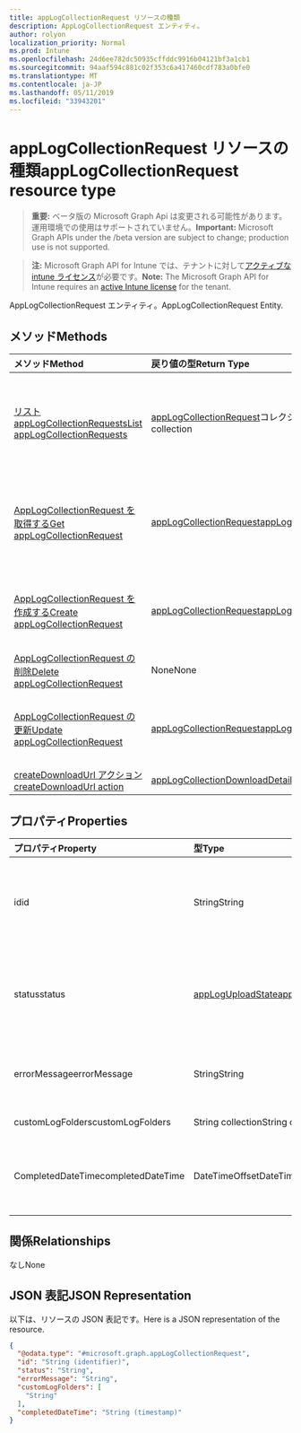 ```yaml
---
title: appLogCollectionRequest リソースの種類
description: AppLogCollectionRequest エンティティ。
author: rolyon
localization_priority: Normal
ms.prod: Intune
ms.openlocfilehash: 24d6ee782dc50935cffddc9916b04121bf3a1cb1
ms.sourcegitcommit: 94aaf594c881c02f353c6a417460cdf783a0bfe0
ms.translationtype: MT
ms.contentlocale: ja-JP
ms.lasthandoff: 05/11/2019
ms.locfileid: "33943201"
---
```

# <a name="applogcollectionrequest-resource-type"></a><span data-ttu-id="ed20a-103">appLogCollectionRequest リソースの種類</span><span class="sxs-lookup"><span data-stu-id="ed20a-103">appLogCollectionRequest resource type</span></span>

> <span data-ttu-id="ed20a-104">**重要:** ベータ版の Microsoft Graph Api は変更される可能性があります。運用環境での使用はサポートされていません。</span><span class="sxs-lookup"><span data-stu-id="ed20a-104">**Important:** Microsoft Graph APIs under the /beta version are subject to change; production use is not supported.</span></span>

> <span data-ttu-id="ed20a-105">**注:** Microsoft Graph API for Intune では、テナントに対して[アクティブな intune ライセンス](https://go.microsoft.com/fwlink/?linkid=839381)が必要です。</span><span class="sxs-lookup"><span data-stu-id="ed20a-105">**Note:** The Microsoft Graph API for Intune requires an [active Intune license](https://go.microsoft.com/fwlink/?linkid=839381) for the tenant.</span></span>

<span data-ttu-id="ed20a-106">AppLogCollectionRequest エンティティ。</span><span class="sxs-lookup"><span data-stu-id="ed20a-106">AppLogCollectionRequest Entity.</span></span>

## <a name="methods"></a><span data-ttu-id="ed20a-107">メソッド</span><span class="sxs-lookup"><span data-stu-id="ed20a-107">Methods</span></span>
|<span data-ttu-id="ed20a-108">メソッド</span><span class="sxs-lookup"><span data-stu-id="ed20a-108">Method</span></span>|<span data-ttu-id="ed20a-109">戻り値の型</span><span class="sxs-lookup"><span data-stu-id="ed20a-109">Return Type</span></span>|<span data-ttu-id="ed20a-110">説明</span><span class="sxs-lookup"><span data-stu-id="ed20a-110">Description</span></span>|
|:---|:---|:---|
|[<span data-ttu-id="ed20a-111">リスト appLogCollectionRequests</span><span class="sxs-lookup"><span data-stu-id="ed20a-111">List appLogCollectionRequests</span></span>](../api/intune-devices-applogcollectionrequest-list.md)|<span data-ttu-id="ed20a-112">[appLogCollectionRequest](../resources/intune-devices-applogcollectionrequest.md)コレクション</span><span class="sxs-lookup"><span data-stu-id="ed20a-112">[appLogCollectionRequest](../resources/intune-devices-applogcollectionrequest.md) collection</span></span>|<span data-ttu-id="ed20a-113">[AppLogCollectionRequest](../resources/intune-devices-applogcollectionrequest.md)オブジェクトのプロパティとリレーションシップをリストします。</span><span class="sxs-lookup"><span data-stu-id="ed20a-113">List properties and relationships of the [appLogCollectionRequest](../resources/intune-devices-applogcollectionrequest.md) objects.</span></span>|
|[<span data-ttu-id="ed20a-114">AppLogCollectionRequest を取得する</span><span class="sxs-lookup"><span data-stu-id="ed20a-114">Get appLogCollectionRequest</span></span>](../api/intune-devices-applogcollectionrequest-get.md)|[<span data-ttu-id="ed20a-115">appLogCollectionRequest</span><span class="sxs-lookup"><span data-stu-id="ed20a-115">appLogCollectionRequest</span></span>](../resources/intune-devices-applogcollectionrequest.md)|<span data-ttu-id="ed20a-116">[AppLogCollectionRequest](../resources/intune-devices-applogcollectionrequest.md)オブジェクトのプロパティとリレーションシップを読み取ります。</span><span class="sxs-lookup"><span data-stu-id="ed20a-116">Read properties and relationships of the [appLogCollectionRequest](../resources/intune-devices-applogcollectionrequest.md) object.</span></span>|
|[<span data-ttu-id="ed20a-117">AppLogCollectionRequest を作成する</span><span class="sxs-lookup"><span data-stu-id="ed20a-117">Create appLogCollectionRequest</span></span>](../api/intune-devices-applogcollectionrequest-create.md)|[<span data-ttu-id="ed20a-118">appLogCollectionRequest</span><span class="sxs-lookup"><span data-stu-id="ed20a-118">appLogCollectionRequest</span></span>](../resources/intune-devices-applogcollectionrequest.md)|<span data-ttu-id="ed20a-119">新しい[appLogCollectionRequest](../resources/intune-devices-applogcollectionrequest.md)オブジェクトを作成します。</span><span class="sxs-lookup"><span data-stu-id="ed20a-119">Create a new [appLogCollectionRequest](../resources/intune-devices-applogcollectionrequest.md) object.</span></span>|
|[<span data-ttu-id="ed20a-120">AppLogCollectionRequest の削除</span><span class="sxs-lookup"><span data-stu-id="ed20a-120">Delete appLogCollectionRequest</span></span>](../api/intune-devices-applogcollectionrequest-delete.md)|<span data-ttu-id="ed20a-121">None</span><span class="sxs-lookup"><span data-stu-id="ed20a-121">None</span></span>|<span data-ttu-id="ed20a-122">[AppLogCollectionRequest](../resources/intune-devices-applogcollectionrequest.md)を削除します。</span><span class="sxs-lookup"><span data-stu-id="ed20a-122">Deletes a [appLogCollectionRequest](../resources/intune-devices-applogcollectionrequest.md).</span></span>|
|[<span data-ttu-id="ed20a-123">AppLogCollectionRequest の更新</span><span class="sxs-lookup"><span data-stu-id="ed20a-123">Update appLogCollectionRequest</span></span>](../api/intune-devices-applogcollectionrequest-update.md)|[<span data-ttu-id="ed20a-124">appLogCollectionRequest</span><span class="sxs-lookup"><span data-stu-id="ed20a-124">appLogCollectionRequest</span></span>](../resources/intune-devices-applogcollectionrequest.md)|<span data-ttu-id="ed20a-125">[AppLogCollectionRequest](../resources/intune-devices-applogcollectionrequest.md)オブジェクトのプロパティを更新します。</span><span class="sxs-lookup"><span data-stu-id="ed20a-125">Update the properties of a [appLogCollectionRequest](../resources/intune-devices-applogcollectionrequest.md) object.</span></span>|
|[<span data-ttu-id="ed20a-126">createDownloadUrl アクション</span><span class="sxs-lookup"><span data-stu-id="ed20a-126">createDownloadUrl action</span></span>](../api/intune-devices-applogcollectionrequest-createdownloadurl.md)|[<span data-ttu-id="ed20a-127">appLogCollectionDownloadDetails</span><span class="sxs-lookup"><span data-stu-id="ed20a-127">appLogCollectionDownloadDetails</span></span>](../resources/intune-devices-applogcollectiondownloaddetails.md)|<span data-ttu-id="ed20a-128">まだ文書化されていません</span><span class="sxs-lookup"><span data-stu-id="ed20a-128">Not yet documented</span></span>|

## <a name="properties"></a><span data-ttu-id="ed20a-129">プロパティ</span><span class="sxs-lookup"><span data-stu-id="ed20a-129">Properties</span></span>
|<span data-ttu-id="ed20a-130">プロパティ</span><span class="sxs-lookup"><span data-stu-id="ed20a-130">Property</span></span>|<span data-ttu-id="ed20a-131">型</span><span class="sxs-lookup"><span data-stu-id="ed20a-131">Type</span></span>|<span data-ttu-id="ed20a-132">説明</span><span class="sxs-lookup"><span data-stu-id="ed20a-132">Description</span></span>|
|:---|:---|:---|
|<span data-ttu-id="ed20a-133">id</span><span class="sxs-lookup"><span data-stu-id="ed20a-133">id</span></span>|<span data-ttu-id="ed20a-134">String</span><span class="sxs-lookup"><span data-stu-id="ed20a-134">String</span></span>|<span data-ttu-id="ed20a-135">一意の識別子。</span><span class="sxs-lookup"><span data-stu-id="ed20a-135">The unique Identifier.</span></span> <span data-ttu-id="ed20a-136">これは userId_DeviceId_AppId id です。</span><span class="sxs-lookup"><span data-stu-id="ed20a-136">This is userId_DeviceId_AppId id.</span></span>|
|<span data-ttu-id="ed20a-137">status</span><span class="sxs-lookup"><span data-stu-id="ed20a-137">status</span></span>|[<span data-ttu-id="ed20a-138">appLogUploadState</span><span class="sxs-lookup"><span data-stu-id="ed20a-138">appLogUploadState</span></span>](../resources/intune-devices-apploguploadstate.md)|<span data-ttu-id="ed20a-139">ログのアップロードの状態。</span><span class="sxs-lookup"><span data-stu-id="ed20a-139">Log upload status.</span></span> <span data-ttu-id="ed20a-140">可能な値は、`pending`、`completed`、`failed` です。</span><span class="sxs-lookup"><span data-stu-id="ed20a-140">Possible values are: `pending`, `completed`, `failed`.</span></span>|
|<span data-ttu-id="ed20a-141">errorMessage</span><span class="sxs-lookup"><span data-stu-id="ed20a-141">errorMessage</span></span>|<span data-ttu-id="ed20a-142">String</span><span class="sxs-lookup"><span data-stu-id="ed20a-142">String</span></span>|<span data-ttu-id="ed20a-143">アップロードプロセス中にエラーメッセージが表示される場合</span><span class="sxs-lookup"><span data-stu-id="ed20a-143">Error message if any during the upload process</span></span>|
|<span data-ttu-id="ed20a-144">customLogFolders</span><span class="sxs-lookup"><span data-stu-id="ed20a-144">customLogFolders</span></span>|<span data-ttu-id="ed20a-145">String collection</span><span class="sxs-lookup"><span data-stu-id="ed20a-145">String collection</span></span>|<span data-ttu-id="ed20a-146">ログフォルダーの一覧。</span><span class="sxs-lookup"><span data-stu-id="ed20a-146">List of log folders.</span></span> |
|<span data-ttu-id="ed20a-147">CompletedDateTime</span><span class="sxs-lookup"><span data-stu-id="ed20a-147">completedDateTime</span></span>|<span data-ttu-id="ed20a-148">DateTimeOffset</span><span class="sxs-lookup"><span data-stu-id="ed20a-148">DateTimeOffset</span></span>|<span data-ttu-id="ed20a-149">アップロードログ要求がターミナル状態に達した時刻</span><span class="sxs-lookup"><span data-stu-id="ed20a-149">Time at which the upload log request reached a terminal state</span></span>|

## <a name="relationships"></a><span data-ttu-id="ed20a-150">関係</span><span class="sxs-lookup"><span data-stu-id="ed20a-150">Relationships</span></span>
<span data-ttu-id="ed20a-151">なし</span><span class="sxs-lookup"><span data-stu-id="ed20a-151">None</span></span>

## <a name="json-representation"></a><span data-ttu-id="ed20a-152">JSON 表記</span><span class="sxs-lookup"><span data-stu-id="ed20a-152">JSON Representation</span></span>
<span data-ttu-id="ed20a-153">以下は、リソースの JSON 表記です。</span><span class="sxs-lookup"><span data-stu-id="ed20a-153">Here is a JSON representation of the resource.</span></span>
<!-- {
  "blockType": "resource",
  "keyProperty": "id",
  "@odata.type": "microsoft.graph.appLogCollectionRequest"
}
-->
``` json
{
  "@odata.type": "#microsoft.graph.appLogCollectionRequest",
  "id": "String (identifier)",
  "status": "String",
  "errorMessage": "String",
  "customLogFolders": [
    "String"
  ],
  "completedDateTime": "String (timestamp)"
}
```




